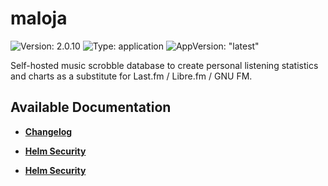 # maloja

![Version: 2.0.10](https://img.shields.io/badge/Version-2.0.10-informational?style=flat-square) ![Type: application](https://img.shields.io/badge/Type-application-informational?style=flat-square) ![AppVersion: "latest"](https://img.shields.io/badge/AppVersion-"latest"-informational?style=flat-square)

Self-hosted music scrobble database to create personal listening statistics and charts as a substitute for Last.fm / Libre.fm / GNU FM.

## Available Documentation

- [**Changelog**](CHANGELOG)

- [**Helm Security**](container-security)

- [**Helm Security**](helm-security)

